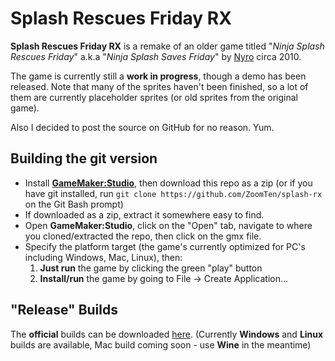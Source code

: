 # Splash Rescues Friday RX
**Splash Rescues Friday RX** is a remake of an older game titled "*Ninja Splash Rescues Friday*"
a.k.a "*Ninja Splash Saves Friday*" by [Nyro](http://gamejolt.com/@Nyros-Pants) circa 2010.

The game is currently still a **work in progress**, though a demo has been released. Note that
many of the sprites haven't been finished, so a lot of them are currently placeholder sprites (or old sprites from the original game).

Also I decided to post the source on GitHub for no reason. Yum.

## Building the git version
* Install [**GameMaker:Studio**](http://www.yoyogames.com/gamemaker), then download this repo as a zip
(or if you have git installed, run `git clone https://github.com/ZoomTen/splash-rx` on the Git Bash prompt)
* If downloaded as a zip, extract it somewhere easy to find.
* Open **GameMaker:Studio**, click on the "Open" tab, navigate to where you cloned/extracted the repo, then click on the gmx file.
* Specify the platform target (the game's currently optimized for PC's including Windows, Mac, Linux), then:
   1. **Just run** the game by clicking the green "play" button
   2. **Install/run** the game by going to File -> Create Application...

## "Release" Builds
The **official** builds can be downloaded [here](http://gamejolt.com/games/splash-rescues-friday-rx/163445). (Currently **Windows** and **Linux** builds are available, Mac build coming soon - use **Wine** in the meantime)
